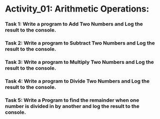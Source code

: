 # Activity_01: Arithmetic Operations:

### Task 1: Write a program to Add Two Numbers and Log the result to the console.

### Task 2: Write a program to Subtract Two Numbers and Log the result to the console.

### Task 3: Write a program to Multiply Two Numbers and Log the result to the console.

### Task 4: Write a program to Divide Two Numbers and Log the result to the console.

### Task 5: Write a Program to find the remainder when one number is divided in by another and log the result to the console.